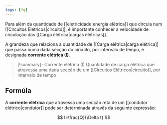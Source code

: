 ```yaml
---
tags: [fq]
---
```


Para além da quantidade de [[eletricidade|energia elétrica]] que circula num [[Circuitos Elétricos|circuito]], é importante conhecer a velocidade de circulação das [[Carga elétrica|cargas elétricas]].

A grandeza que relaciona a quantidade de [[Carga elétrica|carga elétrica]] que passa numa dada secção do circuito, por intervalo de tempo, é designada **corrente elétrica (I)**.

> [!summary]- Corrente elétrica (I)
> Quantidade de carga elétrica que atravessa uma dada secção de um [[Circuitos Elétricos|circuito]], por intervalo de tempo

## Formúla

A **corrente elétrica** que atravessa uma secção reta de um [[condutor elétrico|condutor]] pode ser determinada através da seguinte expressão:

$$
I=\frac{Q}{\Delta t}
$$
